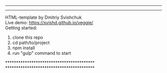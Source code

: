 *****************************************
*****************************************
HTML-template by Dmitriy Svishchuk<br>
Live demo: https://svishd.github.io/veggie/<br>
Getting started:
<ol>
	<li>clone this repo</li>
	<li>cd path/to/project</li>
	<li>npm install</li>
	<li>run "gulp" command to start</li>
</ol>
*****************************************
*****************************************